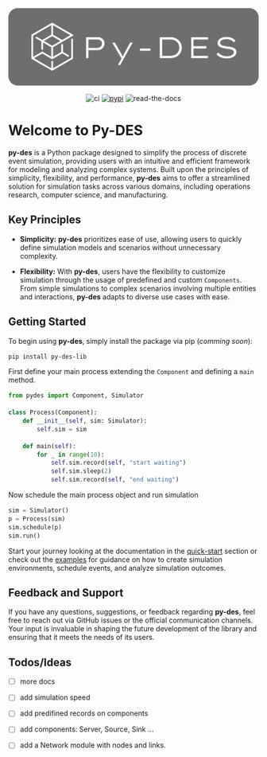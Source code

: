 


<p align="center">
  <a href="" rel="noopener">
 <img src="https://github.com/vitostamatti/pydes/blob/main/docs/assets/pydes-with-bg.png?raw=true" alt="Project logo"></a>
</p>

<div align="center">

  ![ci](https://github.com/vitostamatti/pydes/actions/workflows/ci.yml/badge.svg)
  [![pypi](https://github.com/vitostamatti/pydes/actions/workflows/pypi.yml/badge.svg)](https://github.com/vitostamatti/pydes/actions/workflows/pypi.yml)
  ![read-the-docs](https://readthedocs.org/projects/pydes/badge/?version=latest)  
  
</div>


# Welcome to Py-DES

**py-des** is a Python package designed to simplify the process of discrete event simulation, providing users with an intuitive and efficient framework for modeling and analyzing complex systems. Built upon the principles of simplicity, flexibility, and performance, **py-des** aims to offer a streamlined solution for simulation tasks across various domains, including operations research, computer science, and manufacturing.

## Key Principles

- **Simplicity:** **py-des** prioritizes ease of use, allowing users to quickly define simulation models and scenarios without unnecessary complexity.

- **Flexibility:** With **py-des**, users have the flexibility to customize simulation through the usage of predefined and custom `Components`. From simple simulations to complex scenarios involving multiple entities and interactions, **py-des** adapts to diverse use cases with ease.


## Getting Started

To begin using **py-des**, simply install the package via pip (_comming soon_):

```bash
pip install py-des-lib
```

First define your main process extending the `Component` and defining a `main` method. 

```py
from pydes import Component, Simulator

class Process(Component):
    def __init__(self, sim: Simulator):
        self.sim = sim

    def main(self):
        for _ in range(10):
            self.sim.record(self, "start waiting")
            self.sim.sleep(2)
            self.sim.record(self, "end waiting")
```

Now schedule the main process object and run simulation

```py
sim = Simulator()
p = Process(sim)
sim.schedule(p)
sim.run()
```

Start your journey looking at the documentation in the  [quick-start](https://pydes.readthedocs.io/en/latest/quick-start/) section or check out the [examples](https://pydes.readthedocs.io/en/latest/examples/) for guidance on how to create simulation environments, schedule events, and analyze simulation outcomes.



## Feedback and Support

If you have any questions, suggestions, or feedback regarding **py-des**, feel free to reach out via GitHub issues or the official communication channels. Your input is invaluable in shaping the future development of the library and ensuring that it meets the needs of its users.



## Todos/Ideas
- [ ] more docs
- [ ] add simulation speed 
- [ ] add predifined records on components
- [ ] add components: Server, Source, Sink ...
- [ ] add a Network module with nodes and links.

